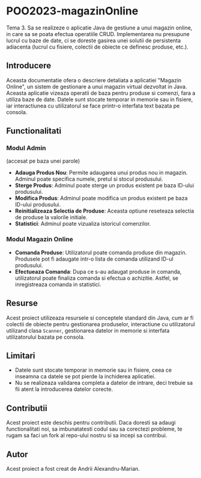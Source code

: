 # POO2023-magazinOnline
Tema 3. Sa se realizeze o aplicatie Java de gestiune a unui magazin online, in care sa se poata efectua operatiile CRUD. Implementarea nu presupune lucrul cu baze de date, ci se doreste gasirea unei solutii de persistenta adiacenta (lucrul cu fisiere, colectii de obiecte ce definesc produse, etc.).

## Introducere
Aceasta documentatie ofera o descriere detaliata a aplicatiei "Magazin Online", un sistem de gestionare a unui magazin virtual dezvoltat in Java. Aceasta aplicatie vizeaza operatii de baza pentru produse si comenzi, fara a utiliza baze de date. Datele sunt stocate temporar in memorie sau in fisiere, iar interactiunea cu utilizatorul se face printr-o interfata text bazata pe consola.

## Functionalitati

### Modul Admin
(accesat pe baza unei parole)

- **Adauga Produs Nou**: Permite adaugarea unui produs nou in magazin. Adminul poate specifica numele, pretul si stocul produsului.
- **Sterge Produs**: Adminul poate sterge un produs existent pe baza ID-ului produsului.
- **Modifica Produs**: Adminul poate modifica un produs existent pe baza ID-ului produsului.
- **Reinitializeaza Selectia de Produse**: Aceasta optiune reseteaza selectia de produse la valorile initiale.
- **Statistici**: Adminul poate vizualiza istoricul comenzilor.

### Modul Magazin Online

- **Comanda Produse**: Utilizatorul poate comanda produse din magazin. Produsele pot fi adaugate intr-o lista de comanda utilizand ID-ul produsului.
- **Efectueaza Comanda**: Dupa ce s-au adaugat produse in comanda, utilizatorul poate finaliza comanda si efectua o achizitie. Astfel, se inregistreaza comanda in statistici.

## Resurse

Acest proiect utilizeaza resursele si conceptele standard din Java, cum ar fi colectii de obiecte pentru gestionarea produselor, interactiune cu utilizatorul utilizand clasa `Scanner`, gestionarea datelor in memorie si interfata utilizatorului bazata pe consola.

## Limitari

- Datele sunt stocate temporar in memorie sau in fisiere, ceea ce inseamna ca datele se pot pierde la inchiderea aplicatiei.
- Nu se realizeaza validarea completa a datelor de intrare, deci trebuie sa fii atent la introducerea datelor corecte.

## Contributii

Acest proiect este deschis pentru contributii. Daca doresti sa adaugi functionalitati noi, sa imbunatatesti codul sau sa corectezi probleme, te rugam sa faci un fork al repo-ului nostru si sa incepi sa contribui.

## Autor

Acest proiect a fost creat de Andrii Alexandru-Marian.
